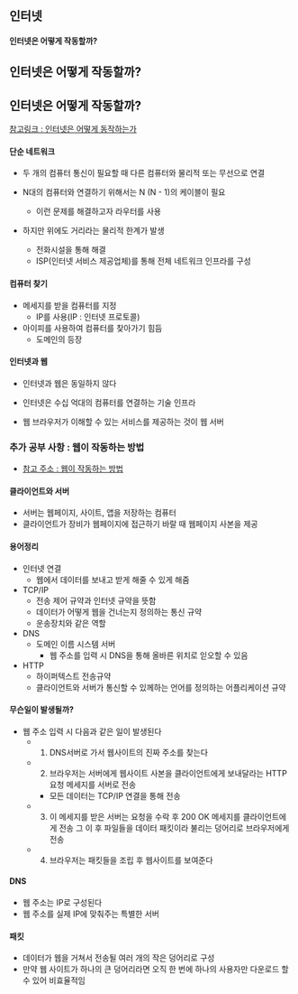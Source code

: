 

## 인터넷



#### 인터넷은 어떻게 작동할까?



## 인터넷은 어떻게 작동할까?



## 인터넷은 어떻게 작동할까?

[참고링크 : 인터넷은 어떻게 동작하는가](https://developer.mozilla.org/ko/docs/Learn/Common_questions/How_does_the_Internet_work)



#### 단순 네트워크

- 두 개의 컴퓨터 통신이 필요할 때 다른 컴퓨터와 물리적 또는 무선으로 연결
- N대의 컴퓨터와 연결하기 위해서는 N (N - 1)의 케이블이 필요
  - 이런 문제를 해결하고자 라우터를 사용

- 하지만 위에도 거리라는 물리적 한계가 발생
  - 전화시설을 통해 해결
  - ISP(인터넷 서비스 제공업체)를 통해 전체 네트워크 인프라를 구성



#### 컴퓨터 찾기

- 메세지를 받을 컴퓨터를 지정
  - IP를 사용(IP : 인터넷 프로토콜)
- 아이피를 사용하여 컴퓨터를 찾아가기 힘듬
  - 도메인의 등장



#### 인터넷과 웹

-  인터넷과 웹은 동일하지 않다

  - 인터넷은 수십 억대의 컴퓨터를 연결하는 기술 인프라

  - 웹 브라우저가 이해할 수 있는 서비스를 제공하는 것이 웹 서버

    

### 추가 공부 사항 : 웹이 작동하는 방법

- [참고 주소 : 웹이 작동하는 방법](https://developer.mozilla.org/ko/docs/Learn/Getting_started_with_the_web/%EC%9B%B9%EC%9D%98_%EB%8F%99%EC%9E%91_%EB%B0%A9%EC%8B%9D)

#### 클라이언트와 서버

- 서버는 웹페이지, 사이트, 앱을 저장하는 컴퓨터
- 클라이언트가 장비가 웹페이지에 접근하기 바랄 때 웹페이지 사본을 제공



#### 용어정리

- 인터넷 연결
  - 웹에서 데이터를 보내고 받게 해줄 수 있게 해줌
- TCP/IP
  - 전송 제어 규약과 인터넷 규약을 뜻함
  - 데이터가 어떻게 웹을 건너는지 정의하는 통신 규약
  - 운송장치와 같은 역할
- DNS 
  - 도메인 이름 시스템 서버
    - 웹 주소를 입력 시 DNS을 통해 올바른 위치로 읻오할 수 있음
- HTTP 
  - 하이퍼텍스트 전송규약
  - 클라이언트와 서버가 통신할 수 있께하는 언어를 정의하는 어플리케이션 규약



#### 무슨일이 발생될까?

- 웹 주소 입력 시 다음과 같은 일이 발생된다
  - 1) DNS서버로 가서 웹사이트의 진짜 주소를 찾는다
  - 2) 브라우저는 서버에게 웹사이트 사본을 클라이언트에게 보내달라는 HTTP 요청 메세지를 서버로 전송
    - 모든 데이터는 TCP/IP 연결을 통해 전송
  - 3) 이 메세지를 받은 서버는 요청을 수락 후 200 OK 메세지를 클라이언트에게 전송 그 이 후 파일들을 데이터 패킷이라 불리는 덩어리로 브라우저에게 전송
  - 4) 브라우저는 패킷들을 조립 후 웹사이트를 보여준다



#### DNS 

- 웹 주소는 IP로 구성된다
- 웹 주소를 실제 IP에 맞춰주는 특별한 서버



#### 패킷

-  데이터가 웹을 거쳐서 전송될 여러 개의 작은 덩어리로 구성
- 만약 웹 사이트가 하나의 큰 덩어리라면 오직 한 번에 하나의 사용자만 다운로드 할 수 있어 비효율적임



​	